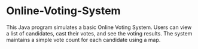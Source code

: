 # Online-Voting-System

This Java program simulates a basic Online Voting System. Users can view a list of candidates, cast their votes, and see the voting results. The system maintains a simple vote count for each candidate using a map.
